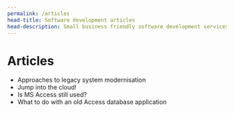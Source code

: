 ```yaml
---
permalink: /articles
head-title: Software development articles
head-description: Small business friendly software development services (and some enterprise level stuff as well).
---
```


# Articles

- Approaches to legacy system modernisation  
- Jump into the cloud!
- Is MS Access still used?
- What to do with an old Access database application
